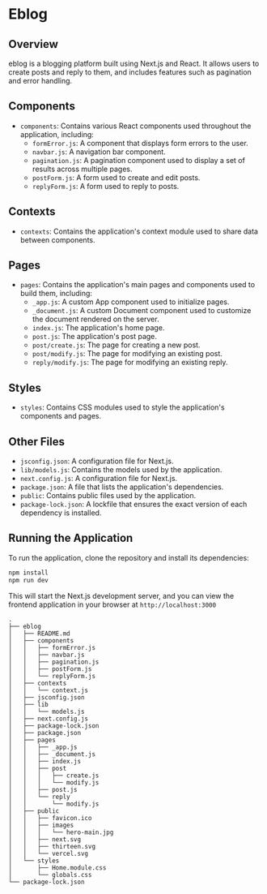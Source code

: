 # Eblog

## Overview

eblog is a blogging platform built using Next.js and React. It allows users to create posts and reply to them, and includes features such as pagination and error handling. 

## Components

- `components`: Contains various React components used throughout the application, including:
  - `formError.js`: A component that displays form errors to the user.
  - `navbar.js`: A navigation bar component.
  - `pagination.js`: A pagination component used to display a set of results across multiple pages.
  - `postForm.js`: A form used to create and edit posts.
  - `replyForm.js`: A form used to reply to posts.

## Contexts

- `contexts`: Contains the application's context module used to share data between components.

## Pages

- `pages`: Contains the application's main pages and components used to build them, including:
  - `_app.js`: A custom App component used to initialize pages.
  - `_document.js`: A custom Document component used to customize the document rendered on the server.
  - `index.js`: The application's home page.
  - `post.js`: The application's post page.
  - `post/create.js`: The page for creating a new post.
  - `post/modify.js`: The page for modifying an existing post.
  - `reply/modify.js`: The page for modifying an existing reply.

## Styles

- `styles`: Contains CSS modules used to style the application's components and pages.

## Other Files

- `jsconfig.json`: A configuration file for Next.js.
- `lib/models.js`: Contains the models used by the application.
- `next.config.js`: A configuration file for Next.js.
- `package.json`: A file that lists the application's dependencies.
- `public`: Contains public files used by the application.
- `package-lock.json`: A lockfile that ensures the exact version of each dependency is installed.

## Running the Application

To run the application, clone the repository and install its dependencies:

```bash
npm install
npm run dev
```
This will start the Next.js development server, and you can view the frontend application in your
browser at `http://localhost:3000`


```
.
├── eblog
│   ├── README.md
│   ├── components
│   │   ├── formError.js
│   │   ├── navbar.js
│   │   ├── pagination.js
│   │   ├── postForm.js
│   │   └── replyForm.js
│   ├── contexts
│   │   └── context.js
│   ├── jsconfig.json
│   ├── lib
│   │   └── models.js
│   ├── next.config.js
│   ├── package-lock.json
│   ├── package.json
│   ├── pages
│   │   ├── _app.js
│   │   ├── _document.js
│   │   ├── index.js
│   │   ├── post
│   │   │   ├── create.js
│   │   │   └── modify.js
│   │   ├── post.js
│   │   └── reply
│   │       └── modify.js
│   ├── public
│   │   ├── favicon.ico
│   │   ├── images
│   │   │   └── hero-main.jpg
│   │   ├── next.svg
│   │   ├── thirteen.svg
│   │   └── vercel.svg
│   └── styles
│       ├── Home.module.css
│       └── globals.css
└── package-lock.json
```
